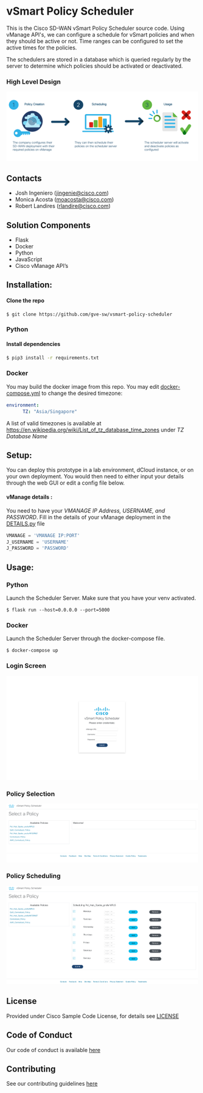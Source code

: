 # vSmart Policy Scheduler
This is the Cisco SD-WAN vSmart Policy Scheduler source code. Using vManage API's, we can configure a schedule for vSmart policies
and when they should be active or not. Time ranges can be configured to set the active times for the policies.

The schedulers are stored in a database which is queried regularly by the server to determine which policies should be activated
or deactivated.

### High Level Design
![alt text](img/highlevel.png)

## Contacts

* Josh Ingeniero (jingenie@cisco.com)
* Monica Acosta (moacosta@cisco.com)
* Robert Landires (rlandire@cisco.com)

## Solution Components
* Flask
* Docker
* Python
* JavaScript
* Cisco vManage API’s

## Installation:

#### Clone the repo
```console
$ git clone https://github.com/gve-sw/vsmart-policy-scheduler
```

### Python

#### Install dependencies
```zsh
$ pip3 install -r requirements.txt
```

### Docker
You may build the docker image from this repo. You may edit [docker-compose.yml](docker-compose.yml) to change the desired timezone:
```yaml
environment:
      TZ: "Asia/Singapore"
```
A list of valid timezones is available at https://en.wikipedia.org/wiki/List_of_tz_database_time_zones under _TZ Database Name_

#### 

## Setup:
You can deploy this prototype in a lab environment, dCloud instance, or on your own deployment.
You would then need to either input your details through the web GUI or edit a config file below.

#### vManage details :
You need to have your _VMANAGE IP Address, USERNAME, and PASSWORD_. 
Fill in the details of your vManage deployment in the [DETAILS.py](DETAILS.py) file
```python
VMANAGE = 'VMANAGE IP:PORT'
J_USERNAME = 'USERNAME'
J_PASSWORD = 'PASSWORD'
```

## Usage:

### Python
Launch the Scheduler Server. Make sure that you have your venv activated.
```commandline
$ flask run --host=0.0.0.0 --port=5000
```

### Docker
Launch the Scheduler Server through the docker-compose file.
```commandline
$ docker-compose up
```

### Login Screen
![alt text](img/login.png)

### Policy Selection
![alt text](img/welcome.png)

### Policy Scheduling
![alt text](img/scheduler.png)


## License
Provided under Cisco Sample Code License, for details see [LICENSE](./LICENSE.txt)

## Code of Conduct
Our code of conduct is available [here](./CODE_OF_CONDUCT.md)

## Contributing
See our contributing guidelines [here](./CONTRIBUTING.md)